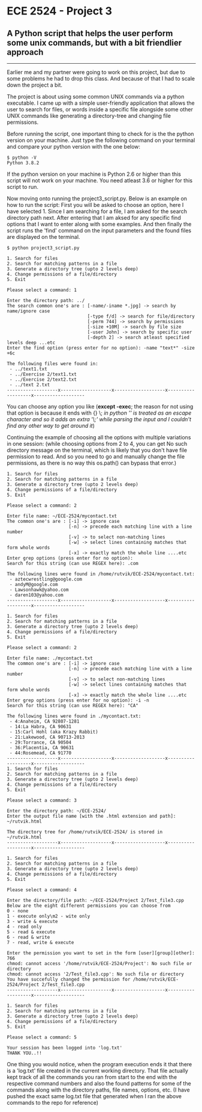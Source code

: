 # ECE 2524 - Project 3
## A Python script that helps the user perform some unix commands, but with a bit friendlier approach
---
Earlier me and my partner were going to work on this project, but due to some problems he had to drop this class. And because of that I had to scale down the project a bit. 

The project is about using some common UNIX commands via a python executable. I came up with a simple user-friendly application that allows the user to search for files, or words inside a specific file alongside some other UNIX commands like generating a directory-tree and changing file permissions.

Before running the script, one important thing to check for is the the python version on your machine. Just type the following command on your terminal and compare your python version with the one below:

```
$ python -V
Python 3.8.2
```

If the python version on your machine is Python 2.6 or higher than this script will not work on your machine. You need atleast 3.6 or higher for this script to run.

Now moving onto running the project3_script.py. Below is an example on how to run the script: First you will be asked to choose an option, here I have selected 1. Since I am searching for a file, I am asked for the search directory path next. After entering that I am aksed for any specific find options that I want to enter along with some examples. And then finally the script runs the 'find' command on the input parameters and the found files are displayed on the terminal.

```
$ python project3_script.py 

1. Search for files
2. Search for matching patterns in a file
3. Generate a directory tree (upto 2 levels deep)
4. Change permissions of a file/directory
5. Exit

Please select a command: 1

Enter the directory path: ../
The search common one's are : [-name/-iname *.jpg] -> search by name/ignore case
                              [-type f/d] -> search for file/directory
                              [-perm 744] -> search by permissions
                              [-size +10M] -> search by file size
                              [-user John] -> search by specific user
                              [-depth 2] -> search atleast specified levels deep ...etc
Enter the find option (press enter for no option): -name "text*" -size +6c

The following files were found in: 
 - ../text1.txt
 - ../Exercise 2/text1.txt
 - ../Exercise 2/text2.txt
 - ../text 2.txt
-------------------x-------------------x-------------------x-------------------x-------------------

```
You can choose any option you like (**except -exec**; the reason for not using that option is because it ends with {} \\; _in python '\' is treated as an escape character and so it adds an extra '\\;' while parsing the input and I couldn't find any other way to get around it_)

Continuing the example of choosing all the options with multiple variations in one session: (while choosing options from 2 to 4, you can get No such directory message on the terminal, which is likely that you don't have file permission to read. And so you need to go and manually change the file permissions, as there is no way this os.path() can bypass that error.)

```
1. Search for files
2. Search for matching patterns in a file
3. Generate a directory tree (upto 2 levels deep)
4. Change permissions of a file/directory
5. Exit

Please select a command: 2

Enter file name: ~/ECE-2524/mycontact.txt
The common one's are : [-i] -> ignore case
                       [-n] -> precede each matching line with a line number
                       [-v] -> to select non-matching lines
                       [-w] -> select lines containing matches that form whole words
                       [-x] -> exactly match the whole line ....etc
Enter grep options (press enter for no option): 
Search for this string (can use REGEX here): .com 

The following lines were found in /home/rutvik/ECE-2524/mycontact.txt:
 - aztecwrestling@google.com
 - andyM@google.com
 - Lawsonhawk@yahoo.com
 - daren103@yahoo.com
-------------------x-------------------x-------------------x-------------------x-------------------

1. Search for files
2. Search for matching patterns in a file
3. Generate a directory tree (upto 2 levels deep)
4. Change permissions of a file/directory
5. Exit

Please select a command: 2

Enter file name: ./mycontact.txt
The common one's are : [-i] -> ignore case
                       [-n] -> precede each matching line with a line number
                       [-v] -> to select non-matching lines
                       [-w] -> select lines containing matches that form whole words
                       [-x] -> exactly match the whole line ....etc
Enter grep options (press enter for no option): -i -n
Search for this string (can use REGEX here): "CA"

The following lines were found in ./mycontact.txt:
 - 4:Anaheim, CA 92807-1281
 - 14:La Habra, CA 90631
 - 15:Carl Hohl (aka Krazy Rabbit)
 - 21:Lakewood, CA 90713-2013
 - 29:Torrance, CA 90504
 - 36:Placentia, CA 90631
 - 44:Rosemead, CA 91770
-------------------x-------------------x-------------------x-------------------x-------------------
1. Search for files
2. Search for matching patterns in a file
3. Generate a directory tree (upto 2 levels deep)
4. Change permissions of a file/directory
5. Exit

Please select a command: 3

Enter the directory path: ~/ECE-2524/
Enter the output file name [with the .html extension and path]: ~/rutvik.html

The directory tree for /home/rutvik/ECE-2524/ is stored in ~/rutvik.html
-------------------x-------------------x-------------------x-------------------x-------------------

1. Search for files
2. Search for matching patterns in a file
3. Generate a directory tree (upto 2 levels deep)
4. Change permissions of a file/directory
5. Exit

Please select a command: 4

Enter the directory/file path: ~/ECE-2524/Project 2/Test_file3.cpp
Below are the eight different permissions you can choose from
0 - none
1 - execute only\m2 - wite only
3 - write & execute
4 - read only
5 - read & execute
6 - read & write
7 - read, write & execute

Enter the permission you want to set in the form [user][group][other]: 766
chmod: cannot access '/home/rutvik/ECE-2524/Project': No such file or directory
chmod: cannot access '2/Test_file3.cpp': No such file or directory
You have succefully changed the permission for /home/rutvik/ECE-2524/Project 2/Test_file3.cpp
-------------------x-------------------x-------------------x-------------------x-------------------

1. Search for files
2. Search for matching patterns in a file
3. Generate a directory tree (upto 2 levels deep)
4. Change permissions of a file/directory
5. Exit

Please select a command: 5

Your session has been logged into 'log.txt'
THANK YOU..!!

```
One thing you would notice, when the program execution ends it that there is a 'log.txt' file created in the current working directory. That file actually kept track of all the commands you ran from start to the end with the respective command numbers and also the found patterns for some of the commands along with the directory paths, file names, options, etc. (I have pushed the exact same log.txt file that generated when I ran the above commands to the repo for reference)
